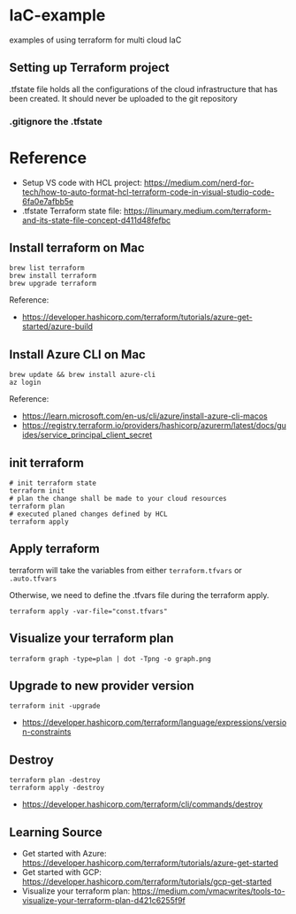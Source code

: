 # IaC-example
examples of using terraform for multi cloud IaC

## Setting up Terraform project
.tfstate file holds all the configurations of the cloud infrastructure that has been created.
It should never be uploaded to the git repository

### .gitignore the .tfstate

# Reference
* Setup VS code with HCL project: https://medium.com/nerd-for-tech/how-to-auto-format-hcl-terraform-code-in-visual-studio-code-6fa0e7afbb5e
* .tfstate Terraform state file: https://linumary.medium.com/terraform-and-its-state-file-concept-d411d48fefbc

## Install terraform on Mac
```shell
brew list terraform
brew install terraform
brew upgrade terraform
```
Reference:
* https://developer.hashicorp.com/terraform/tutorials/azure-get-started/azure-build

## Install Azure CLI on Mac
```shell
brew update && brew install azure-cli
az login
```
Reference:
* https://learn.microsoft.com/en-us/cli/azure/install-azure-cli-macos
* https://registry.terraform.io/providers/hashicorp/azurerm/latest/docs/guides/service_principal_client_secret

## init terraform
```shell
# init terraform state
terraform init
# plan the change shall be made to your cloud resources
terraform plan
# executed planed changes defined by HCL 
terraform apply
```

## Apply terraform
terraform will take the variables from either `terraform.tfvars` or `.auto.tfvars`

Otherwise, we need to define the .tfvars file during the terraform apply.
```shell
terraform apply -var-file="const.tfvars"
```

## Visualize your terraform plan
```shell
terraform graph -type=plan | dot -Tpng -o graph.png
```

## Upgrade to new provider version
```shell
terraform init -upgrade
```
* https://developer.hashicorp.com/terraform/language/expressions/version-constraints

## Destroy
```shell
terraform plan -destroy
terraform apply -destroy
```
* https://developer.hashicorp.com/terraform/cli/commands/destroy

## Learning Source
* Get started with Azure: https://developer.hashicorp.com/terraform/tutorials/azure-get-started
* Get started with GCP: https://developer.hashicorp.com/terraform/tutorials/gcp-get-started
* Visualize your terraform plan: https://medium.com/vmacwrites/tools-to-visualize-your-terraform-plan-d421c6255f9f
